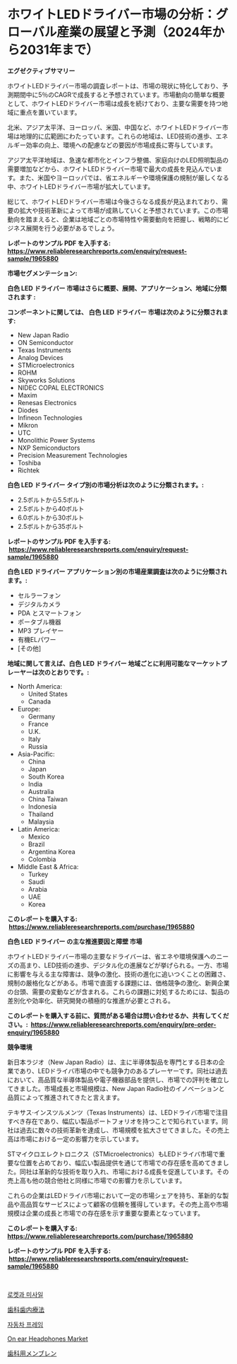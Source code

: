 <p><h1>ホワイトLEDドライバー市場の分析：グローバル産業の展望と予測（2024年から2031年まで）</h1></p><p><strong>エグゼクティブサマリー</strong></p>
<p><p>ホワイトLEDドライバー市場の調査レポートは、市場の現状に特化しており、予測期間中に5％のCAGRで成長すると予想されています。市場動向の簡単な概要として、ホワイトLEDドライバー市場は成長を続けており、主要な需要を持つ地域に重点を置いています。</p><p>北米、アジア太平洋、ヨーロッパ、米国、中国など、ホワイトLEDドライバー市場は地理的に広範囲にわたっています。これらの地域は、LED技術の進歩、エネルギー効率の向上、環境への配慮などの要因が市場成長に寄与しています。</p><p>アジア太平洋地域は、急速な都市化とインフラ整備、家庭向けのLED照明製品の需要増加などから、ホワイトLEDドライバー市場で最大の成長を見込んでいます。また、米国やヨーロッパでは、省エネルギーや環境保護の規制が厳しくなる中、ホワイトLEDドライバー市場が拡大しています。</p><p>総じて、ホワイトLEDドライバー市場は今後さらなる成長が見込まれており、需要の拡大や技術革新によって市場が成熟していくと予想されています。この市場動向を踏まえると、企業は地域ごとの市場特性や需要動向を把握し、戦略的にビジネス展開を行う必要があるでしょう。</p></p>
<p><strong>レポートのサンプル PDF を入手する: <a href="https://www.reliableresearchreports.com/enquiry/request-sample/1965880">https://www.reliableresearchreports.com/enquiry/request-sample/1965880</a></strong></p>
<p><strong>市場セグメンテーション:</strong></p>
<p><strong> 白色 LED ドライバー 市場はさらに概要、展開、アプリケーション、地域に分類されます :</strong></p>
<p><strong>コンポーネントに関しては、 白色 LED ドライバー 市場は次のように分類されます: &nbsp;</strong></p>
<p><ul><li>New Japan Radio</li><li>ON Semiconductor</li><li>Texas Instruments</li><li>Analog Devices</li><li>STMicroelectronics</li><li>ROHM</li><li>Skyworks Solutions</li><li>NIDEC COPAL ELECTRONICS</li><li>Maxim</li><li>Renesas Electronics</li><li>Diodes</li><li>Infineon Technologies</li><li>Mikron</li><li>UTC</li><li>Monolithic Power Systems</li><li>NXP Semiconductors</li><li>Precision Measurement Technologies</li><li>Toshiba</li><li>Richtek</li></ul></p>
<p><strong> 白色 LED ドライバー タイプ別の市場分析は次のように分類されます。:</strong></p>
<p><ul><li>2.5ボルトから5.5ボルト</li><li>2.5ボルトから40ボルト</li><li>6.0ボルトから30ボルト</li><li>2.5ボルトから35ボルト</li></ul></p>
<p><strong>レポートのサンプル PDF を入手する: &nbsp;<a href="https://www.reliableresearchreports.com/enquiry/request-sample/1965880">https://www.reliableresearchreports.com/enquiry/request-sample/1965880</a></strong></p>
<p><strong> 白色 LED ドライバー アプリケーション別の市場産業調査は次のように分類されます。:</strong></p>
<p><ul><li>セルラーフォン</li><li>デジタルカメラ</li><li>PDA とスマートフォン</li><li>ポータブル機器</li><li>MP3 プレイヤー</li><li>有機ELパワー</li><li>[その他]</li></ul></p>
<p><strong>地域に関して言えば、白色 LED ドライバー 地域ごとに利用可能なマーケットプレーヤーは次のとおりです。:</strong></p>
<p><ul>
    <li>
        North America:
        <ul>
            <li>United States</li>
            <li>Canada</li>
        </ul>
    </li>
    <li>
        Europe:
        <ul>
            <li>Germany</li>
            <li>France</li>
            <li>U.K.</li>
            <li>Italy</li>
            <li>Russia</li>
        </ul>
    </li>
    <li>
        Asia-Pacific:
        <ul>
            <li>China</li>
            <li>Japan</li>
            <li>South Korea</li>
            <li>India</li>
            <li>Australia</li>
            <li>China Taiwan</li>
            <li>Indonesia</li>
            <li>Thailand</li>
            <li>Malaysia</li>
        </ul>
    </li>
    <li>
        Latin America:
        <ul>
            <li>Mexico</li>
            <li>Brazil</li>
            <li>Argentina Korea</li>
            <li>Colombia</li>
        </ul>
    </li>
    <li>
        Middle East & Africa:
        <ul>
            <li>Turkey</li>
            <li>Saudi</li>
            <li>Arabia</li>
            <li>UAE</li>
            <li>Korea</li>
        </ul>
    </li>
    </ul></p>
<p><strong>このレポートを購入する: &nbsp;<a href="https://www.reliableresearchreports.com/purchase/1965880">https://www.reliableresearchreports.com/purchase/1965880</a></strong></p>
<p><strong>白色 LED ドライバー の主な推進要因と障壁 市場</strong></p>
<p><p>ホワイトLEDドライバー市場の主要なドライバーは、省エネや環境保護へのニーズの高まり、LED技術の進歩、デジタル化の進展などが挙げられる。一方、市場に影響を与える主な障害は、競争の激化、技術の進化に追いつくことの困難さ、規制の厳格化などがある。市場で直面する課題には、価格競争の激化、新興企業の台頭、需要の変動などが含まれる。これらの課題に対処するためには、製品の差別化や効率化、研究開発の積極的な推進が必要とされる。</p></p>
<p><strong>このレポートを購入する前に、質問がある場合は問い合わせるか、共有してください。:&nbsp; <a href="https://www.reliableresearchreports.com/enquiry/pre-order-enquiry/1965880">https://www.reliableresearchreports.com/enquiry/pre-order-enquiry/1965880</a></strong></p>
<p><strong>競争環境</strong></p>
<p><p>新日本ラジオ（New Japan Radio）は、主に半導体製品を専門とする日本の企業であり、LEDドライバ市場の中でも競争力のあるプレーヤーです。同社は過去において、高品質な半導体製品や電子機器部品を提供し、市場での評判を確立してきました。市場成長と市場規模は、New Japan Radio社のイノベーションと品質によって推進されてきたと言えます。</p><p>テキサス·インスツルメンツ（Texas Instruments）は、LEDドライバ市場で注目すべき存在であり、幅広い製品ポートフォリオを持つことで知られています。同社は過去に数々の技術革新を達成し、市場規模を拡大させてきました。その売上高は市場における一定の影響力を示しています。</p><p>STマイクロエレクトロニクス（STMicroelectronics）もLEDドライバ市場で重要な位置を占めており、幅広い製品提供を通じて市場での存在感を高めてきました。同社は革新的な技術を取り入れ、市場における成長を促進しています。その売上高も他の競合他社と同様に市場での影響力を示しています。</p><p>これらの企業はLEDドライバ市場において一定の市場シェアを持ち、革新的な製品や高品質なサービスによって顧客の信頼を獲得しています。その売上高や市場規模は企業の成長と市場での存在感を示す重要な要素となっています。</p></p>
<p><strong>このレポートを購入する: &nbsp; <a href="https://www.reliableresearchreports.com/purchase/1965880">https://www.reliableresearchreports.com/purchase/1965880</a></strong></p>
<p><strong>レポートのサンプル PDF を入手する: &nbsp;<a href="https://www.reliableresearchreports.com/enquiry/request-sample/1965880">https://www.reliableresearchreports.com/enquiry/request-sample/1965880</a></strong><strong></strong></p>
<p>&nbsp;</p>
<p><p><a href="https://medium.com/@cheddar67856/%EB%A1%9C%EC%BC%93%EA%B3%BC-%EB%AF%B8%EC%82%AC%EC%9D%BC-%EC%8B%9C%EC%9E%A5-%EA%B7%9C%EB%AA%A8%EB%8A%94-%EA%B8%80%EB%A1%9C%EB%B2%8C-%EC%82%B0%EC%97%85%EC%97%90%EC%84%9C-%EC%B5%9C%EC%A0%81%EC%9D%98-%EB%A7%88%EC%BC%80%ED%8C%85-%EC%B1%84%EB%84%90%EC%9D%84-%EB%B3%B4%EC%97%AC%EC%A4%8D%EB%8B%88%EB%8B%A4-ef6dbfcbed8c">로켓과 미사일</a></p><p><a href="https://github.com/SantosDicki04/Market-Research-Report-List-1/blob/main/55907238341.md">歯科歯内療法</a></p><p><a href="https://github.com/laholand/Market-Research-Report-List-3/blob/main/27117328026.md">자동차 프레임</a></p><p><a href="https://medium.com/@gabrieluffman5656/on-ear-headphones-market-report-reveals-the-latest-trends-and-growth-opportunities-of-this-market-37d7706cd378">On ear Headphones Market</a></p><p><a href="https://github.com/nxboeu02965442/Market-Research-Report-List-1/blob/main/82797078342.md">歯科用メンブレン</a></p></p>